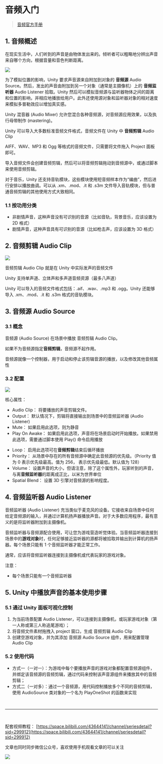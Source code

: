 # 音频入门

> [音频官方手册](https://docs.unity3d.com/cn/2021.2/Manual/Audio.html)

## 1. 音频概述

在现实生活中，人们听到的声音是由物体发出来的。倾听者可以粗略地分辨出声音来自哪个方向，根据音量和音色判断距离。

![](../../../imgs/AudioSourceListDiagram.png)

为了模拟位置的影响，Unity 要求声音源来自附加到对象的 **音频源** Audio Source。然后，发出的声音由附加到另一个对象（通常是主摄像机）上的 **音频监听器** Audio Listener 拾取。Unity 然后可以模拟音频源与监听器物体之间的距离和位置的影响，并相应地播放给用户。此外还使用源对象和监听器对象的相对速度来模拟多普勒效应以增加真实感。

Unity 混音器 (Audio Mixer) 允许您混合各种音频源，对音频源应用效果，以及执行母带制作 (mastering)。

Unity 可以导入大多数标准音频文件格式，音频文件在 Unity 中 **音频剪辑** Audio Clip

AIFF、WAV、MP3 和 Ogg 等格式的音频文件，只需要将文件拖入 Project 面板即可。

导入音频文件会创建音频剪辑，然后可以将音频剪辑拖动到音频源中，或通过脚本来使用音频剪辑。

对于音乐，Unity 还支持音轨模块，这些模块使用短音频样本作为“编曲”，然后进行安排以播放曲调。可以从 .xm、.mod、.it 和 .s3m 文件导入音轨模块，但与普通音频剪辑的其他使用方式大致相同。

### 1.1 按功用分类

- 非剧情声音，这种声音没有可识别的音源（比如音轨，背景音乐，应该设置为 2D 格式）
- 剧情声音，这种声音具有可识别的音源（比如枪击声，应该设置为 3D 格式）

## 2. 音频剪辑 Audio Clip

![](../../../imgs/AudioClipImporter50.png)

音频剪辑 Audio Clip 就是在 Unity 中实际发声的音频文件

Unity 支持单声道、立体声和多声道音频资源（最多八声道）

Unity 可以导入的音频文件格式包括：.aif、.wav、.mp3 和 .ogg。Unity 还能够导入 .xm、.mod、.it 和 .s3m 格式的音轨模块。

## 3. 音频源 Audio Source

### 3.1 概念

音频源 (Audio Source) 在场景中播放 音频剪辑 Audio Clip。

如果不为音频源指定**音频剪辑**，音频源不起作用。

音频源就像一个控制器，用于启动和停止该剪辑音源的播放，以及修改其他音频属性

### 3.2 配置

![](../../../imgs/AudioSourceInspector.png)

核心属性：

- Audio Clip： 将要播放的声音剪辑文件。
- Output： 默认情况下，剪辑将直接输出到场景中的音频监听器 (Audio Listener)
- Mute： 如果启用此选项，则为静音
- Play On Awake： 如果启用此选项，声音将在场景启动时开始播放。如果禁用此选项，需要通过脚本使用 Play() 命令启用播放

* Loop： 启用此选项可在**音频剪辑**结束后循环播放
* Priority： 从场景中存在的所有音频源中确定此音频源的优先级。（Priority 值为 0 表示优先级最高。值为 256， 表示优先级最低。默认值为 128）
* Volume： 设置声音的大小，但请注意，除了这个属性外，玩家听到的声音，与离**音频监听器**的距离成正比，以米为世界单位
* Spatial Blend： 设置 3D 引擎对音频源的影响程度。

## 4. 音频监听器 Audio Listener

音频监听器 (Audio Listener) 充当类似于麦克风的设备。它接收来自场景中任何给定音频源的输入，并通过计算机扬声器播放声音。对于大多数应用程序，最有意义的是将监听器附加到主摄像机。

音频监听器与音频源配合使用，可让您为游戏营造听觉体验。当音频监听器连接到场景中的**游戏对象**时，任何足够接近监听器的源都将被拾取并输出到计算机的扬声器。每个场景只能有 1 个音频监听器才能正常工作。

通常，应该将音频监听器连接到主摄像机或代表玩家的游戏对象。

注意：

- 每个场景只能有一个音频监听器

## 5. Unity 中播放声音的基本使用步骤

### 5.1 通过 Unity 面板可视化控制

1. 为当前场景配置 Audio Listener，可以连接到主摄像机，或玩家游戏对象（第一人称或第三人称追尾游戏）；
2. 将音频文件素材拖拽入 project 窗口，生成 音频剪辑 Audio Clip
3. 创建空游戏对象，并为其添加 音频源 Audio Source 组件，用来配置管理 Audio Clip

### 5.2 使用代码

- 方式一（一对一）：为游戏中每个要播放声音的游戏对象都配置音频源组件，并绑定该音频源的音频剪辑，通过代码来控制该声音源组件来播放其中的音频剪辑；
- 方式二（一对多）：通过一个音频源，用代码控制播放多个不同的音频剪辑，使用 AudioSource 类对象的一个名为 PlayOneShot 的函数来实现

<br>
<hr>
<br>

配套视频教程：
[https://space.bilibili.com/43644141/channel/seriesdetail?sid=299912](https://space.bilibili.com/43644141/channel/seriesdetail?sid=299912)

文章也同时同步微信公众号，喜欢使用手机观看文章的可以关注

![](../../imgs/微信公众号二维码.jpg)

